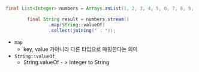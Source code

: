 #


```java
final List<Integer> numbers = Arrays.asList(1, 2, 3, 4, 5, 6, 7, 8, 9, 10);

        final String result = numbers.stream()
                .map(String::valueOf)
                .collect(joining(" : "));
```

* `map`
    * key, value 가아니라 다른 타입으로 매핑한다는 의미
* `String::valueOf`
    * String.valueOf - > Integer to String
